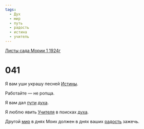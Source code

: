 ```yaml
---
tags:
  - Дух
  - мир
  - путь
  - радость
  - истина
  - учитель
---
```


[Листы сада Мории 1 1924г](/agni/1924)

# 041
Я вам уши украшу песней [Истины](/tag/#истина).   

Работайте — не ропща.   

Я вам дал [пути](/tag/#путь) [духа](/tag/#Дух).   

Я люблю явить [Учителя](/tag/#учитель) в поисках [духа](/tag/#Дух).   

Другой [мир](/tag/#мир) в днях Моих должен в днях ваших [радость](/tag/#радость) зажечь.   

